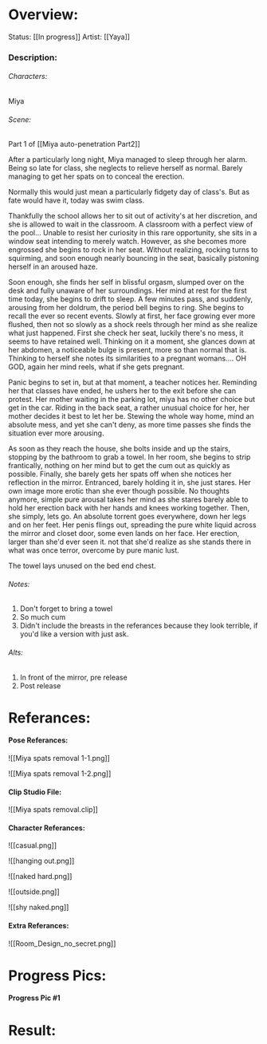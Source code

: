 # Overview:
Status: [[In progress]]
Artist: [[Yaya]]
### Description:
###### Characters:
Miya
###### Scene:
Part 1 of [[Miya auto-penetration Part2]]

After a particularly long night, Miya managed to sleep through her alarm. Being so late for class, she neglects to relieve herself as normal. Barely managing to get her spats on to conceal the erection.

Normally this would just mean a particularly fidgety day of class's. But as fate would have it, today was swim class.

Thankfully the school allows her to sit out of activity's at her discretion, and she is allowed to wait in the classroom. A classroom with a perfect view of the pool...
Unable to resist her curiosity in this rare opportunity, she sits in a window seat intending to merely watch. However, as she becomes more engrossed she begins to rock in her seat. Without realizing, rocking turns to squirming, and soon enough nearly bouncing in the seat, basically pistoning herself in an aroused haze.

Soon enough, she finds her self in blissful orgasm, slumped over on the desk and fully unaware of her surroundings. Her mind at rest for the first time today, she begins to drift to sleep. 
A few minutes pass, and suddenly, arousing from her doldrum, the period bell begins to ring. She begins to recall the ever so recent events. Slowly at first, her face growing ever more flushed, then not so slowly as a shock reels through her mind as she realize what just happened. First she check her seat, luckily there's no mess, it seems to have retained well. Thinking on it a moment, she glances down at her abdomen, a noticeable bulge is present, more so than normal that is. Thinking to herself she notes its similarities to a pregnant womans.... OH GOD, again her mind reels, what if she gets pregnant.

Panic begins to set in, but at that moment, a teacher notices her. Reminding her that classes have ended, he ushers her to the exit before she can protest. Her mother waiting in the parking lot, miya has no other choice but get in the car. Riding in the back seat, a rather unusual choice for her, her mother decides it best to let her be. Stewing the whole way home, mind an absolute mess, and yet she can't deny, as more time passes she finds the situation ever more arousing. 

As soon as they reach the house, she bolts inside and up the stairs, stopping by the bathroom to grab a towel. In her room, she begins to strip frantically, nothing on her mind but to get the cum out as quickly as possible. Finally, she barely gets her spats off when she notices her reflection in the mirror. Entranced, barely holding it in, she just stares. Her own image more erotic than she ever though possible. No thoughts anymore, simple pure arousal takes her mind as she stares barely able to hold her erection back with her hands and knees working together. Then, she simply, lets go. An absolute torrent goes everywhere, down her legs and on her feet. Her penis flings out, spreading the pure white liquid across the mirror and closet door, some even lands on her face. Her erection, larger than she'd ever seen it. not that she'd realize as she stands there in what was once terror, overcome by pure manic lust.

The towel lays unused on the bed end chest.
###### Notes:
1. Don't forget to bring a towel
2.  So much cum
3. Didn't include the breasts in the referances because they look terrible, if you'd like a version with just ask.

###### Alts:
1. In front of the mirror, pre release
2. Post release
# Referances:

#### Pose Referances:
![[Miya spats removal 1-1.png]]

![[Miya spats removal 1-2.png]]
#### Clip Studio File:
![[Miya spats removal.clip]]
#### Character Referances:
![[casual.png]]

![[hanging out.png]]

![[naked hard.png]]

![[outside.png]]

![[shy naked.png]]
#### Extra Referances:
![[Room_Design_no_secret.png]]

# Progress Pics:
#### Progress Pic #1
# Result:


